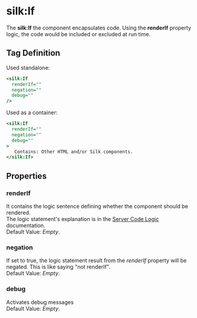 # silk:If
The **silk:If** the component encapsulates code. Using the **renderIf** property logic, the code would be included or excluded at run time.

## Tag Definition
Used standalone:
```xml
<silk:If
  renderIf=""
  negation=""
  debug=""
/>
```
Used as a container:
```xml
<silk:If
  renderIf=""
  negation=""
  debug=""
>
   Contains: Other HTML and/or Silk components.
</silk:If>
```

## Properties 
### renderIf
It contains the logic sentence defining whether the component should be rendered.<br>The logic statement's explanation is in the <a href="how_to/server_code_logic.md">Server Code Logic</a> documentation.<br>Default Value: *Empty*.
### negation
If set to true, the logic statement result from the *renderIf* property will be negated. This is like saying "not renderIf".<br>Default Value: *Empty*.
### debug
Activates debug messages<br>Default Value: *Empty*.
